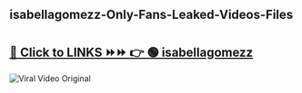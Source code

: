 
 ## isabellagomezz-Only-Fans-Leaked-Videos-Files

# <h2><a href="https://mediaupload.pro?isabellagomezz">🔗 Click to LINKS ⏩⏩ 👉 🟢 isabellagomezz </a></h2>

<a href="https://mediaupload.pro?isabellagomezz" rel="nofollow" data-target="animated-image.originalLink"><img src="https://i.ibb.co.com/xMMVF88/686577567.gif" alt="Viral Video Original" style="max-width: 100%; display: inline-block;" data-target="animated-image.originalImage"></a>